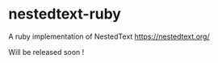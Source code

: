 # nestedtext-ruby
A ruby implementation of NestedText https://nestedtext.org/


Will be released soon ! 
